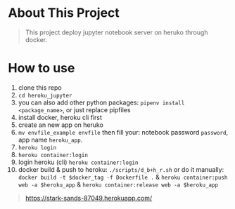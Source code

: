 # About This Project
> This project deploy jupyter notebook server on heruko through docker.




# How to use
1. clone this repo
1. `cd heroku_jupyter`
1. you can also add other python packages: `pipenv install <package_name>`, or just replace pipfiles
1. install docker, heroku cli first
1. create an new app on heruko
1. `mv envfile_example envfile` then fill your: notebook password `password`, app name `heroku_app`.
1. `heroku login`
1. `heroku container:login`
1. login heroku (cli) `heroku container:login`
1. docker build & push to heroku: `./scripts/d_b+h_r.sh` or do it manually: `docker build -t $docker_tag -f Dockerfile .` & `heroku container:push web -a $heroku_app` & `heroku container:release web -a $heroku_app`


> https://stark-sands-87049.herokuapp.com/


